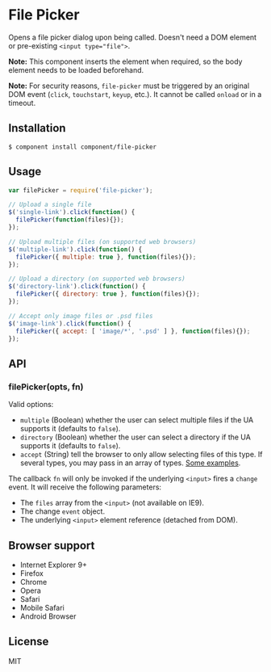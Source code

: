 # File Picker

  Opens a file picker dialog upon being called. Doesn't need a DOM
  element or pre-existing `<input type="file">`.

  __Note:__ This component inserts the element when required, so the body element needs to be loaded beforehand.
  
  __Note:__ For security reasons, `file-picker` must be triggered by an original DOM event (`click`, `touchstart`, `keyup`, etc.). It cannot be called `onload` or in a timeout.

## Installation

    $ component install component/file-picker

## Usage

```js
var filePicker = require('file-picker');

// Upload a single file
$('single-link').click(function() {
  filePicker(function(files){});
});

// Upload multiple files (on supported web browsers)
$('multiple-link').click(function() {
  filePicker({ multiple: true }, function(files){});
});

// Upload a directory (on supported web browsers)
$('directory-link').click(function() {
  filePicker({ directory: true }, function(files){});
});

// Accept only image files or .psd files
$('image-link').click(function() {
  filePicker({ accept: [ 'image/*', '.psd' ] }, function(files){});
});
```

## API

### filePicker(opts, fn)

  Valid options:

  - `multiple` (Boolean) whether the user can select multiple files
    if the UA supports it (defaults to `false`).
  - `directory` (Boolean) whether the user can select a directory
    if the UA supports it (defaults to `false`).
  - `accept` (String) tell the browser to only allow selecting files
    of this type. If several types, you may pass in an array of types. [Some examples](http://stackoverflow.com/questions/181214/file-input-accept-attribute-is-it-useful/10503561#10503561).

  The callback `fn` will only be invoked if the underlying `<input>`
  fires a `change` event. It will receive the following parameters:

  - The `files` array from the `<input>` (not available on IE9).
  - The change `event` object.
  - The underlying `<input>` element reference (detached from DOM).

## Browser support

 - Internet Explorer 9+
 - Firefox
 - Chrome
 - Opera
 - Safari
 - Mobile Safari
 - Android Browser

## License

  MIT
